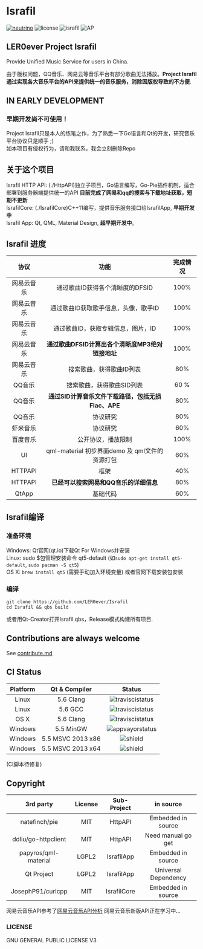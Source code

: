 # Israfil
[![neutrino](https://img.shields.io/badge/Coded%20with-Neutrino%20IDE-brightgreen.svg?style=flat-square)](https://github.com/LER0ever/Neutrino)
![license](https://img.shields.io/badge/license-GPL%20V3-yellowgreen.svg?style=flat-square)
![israfil](https://img.shields.io/badge/LER0ever-Project%20Israfil-blue.svg?style=flat-square)
![AP](https://img.shields.io/badge/Angels-Parliament-ff69b4.svg?style=flat-square)

## LER0ever Project Israfil  
Provide Unified Music Service for users in China.  

由于版权问题，QQ音乐、网易云等音乐平台有部分歌曲无法播放。**Project Israfil通过实现各大音乐平台的API来提供统一的音乐服务，消除因版权导致的不方便.**

## IN EARLY DEVELOPMENT  
### 早期开发尚不可使用！
Project Israfil只是本人的练笔之作，为了熟悉一下Go语言和Qt的开发，研究音乐平台协议只是顺手 ;)  
如本项目有侵权行为，请和我联系，我会立刻删除Repo  

## 关于这个项目
Israfil HTTP API: (./HttpAPI)独立子项目，Go语言编写，Go-Pie插件机制，适合部署到服务器端提供统一的API **目前完成了网易和qq的搜索与下载地址获取，短期不更新**  
IsrafilCore: (./IsrafilCore)C++11编写，提供音乐服务接口给IsrafilApp, **早期开发中**  
Israfil App: Qt, QML, Material Design, **超早期开发中**。  

## Israfil 进度  
| 协议       | 功能                                               | 完成情况 |
| :---:      | :---:                                              | :---:    |
| 网易云音乐 | 通过歌曲ID获得各个清晰度的DFSID                    | 100%     |
| 网易云音乐 | 通过歌曲ID获取歌手信息，头像，歌手ID               | 100%     |
| 网易云音乐 | 通过歌曲ID，获取专辑信息，图片，ID                 | 100%     |
| 网易云音乐 | **通过歌曲DFSID计算出各个清晰度MP3绝对链接地址**   | 100%     |
| 网易云音乐 | 搜索歌曲，获得歌曲ID列表                           | 80%      |
| QQ音乐     | 搜索歌曲，获得歌曲SID列表                          | 60 %     |
| QQ音乐     | **通过SID计算音乐文件下载路径，包括无损Flac、APE** | 80%      |
| QQ音乐     | 协议研究                                           | 80%      |
| 虾米音乐   | 协议研究                                           | 60%      |
| 百度音乐   | 公开协议，播放限制                                 | 100%     |
| UI         | qml-material 初步界面demo 及 qml文件的资源打包     | 60%      |
| HTTPAPI    | 框架                                               | 40%      |
| HTTPAPI    | **已经可以搜索网易和QQ音乐的详细信息**             | 80%      |
| QtApp      | 基础代码                                           | 60%      |


## Israfil编译
### 准备环境
Windows: Qt官网(qt.io)下载Qt For Windows并安装  
Linux: sudo $包管理安装命令 qt5-default (如```sudo apt-get install qt5-default```, ```sudo pacman -S qt5```)  
OS X: ```brew install qt5``` (需要手动加入环境变量) 或者官网下载安装包安装  
### 编译
```
git clone https://github.com/LER0ever/Israfil
cd Israfil && qbs build
```
或者用Qt-Creator打开Israfil.qbs，Release模式构建所有项目.  

## Contributions are always welcome
See [contribute.md](https://github.com/LER0ever/Israfil/blob/develop/doc/contribute.md)

## CI Status  
| Platform | Qt & Compiler     | Status                                                                                        |
| :---:    | :---:             | :---:                                                                                         |
| Linux    | 5.6 Clang         | ![traviscistatus](https://api.travis-ci.org/LER0ever/Israfil.svg)                             |
| Linux    | 5.6 GCC           | ![traviscistatus](https://api.travis-ci.org/LER0ever/Israfil.svg)                             |
| OS X     | 5.6 Clang         | ![traviscistatus](https://api.travis-ci.org/LER0ever/Israfil.svg)                             |
| Windows  | 5.5 MinGW         | ![appvayorstatus](https://img.shields.io/badge/build-unknown-lightgrey.svg?style=flat-square) |
| Windows  | 5.5 MSVC 2013 x86 | ![shield](https://img.shields.io/badge/build-unknown-lightgrey.svg?style=flat-square)         |
| Windows  | 5.5 MSVC 2013 x64 | ![shield](https://img.shields.io/badge/build-unknown-lightgrey.svg?style=flat-square)         |
(CI脚本待修复)  

## Copyright
| 3rd party              | License | Sub-Project | in source            |
| :---:                  | :---:   | :---:       | :---:                |
| natefinch/pie          | MIT     | HttpAPI     | Embedded in source   |
| ddliu/go-httpclient    | MIT     | HttpAPI     | Need manual go get   |
| papyros/qml-material   | LGPL2   | IsrafilApp  | Embedded in source   |
| Qt Project             | LGPL2   | IsrafilApp  | Universal Dependency |
| JosephP91/curlcpp | MIT | IsrafilCore  | Embedded in source   |

网易云音乐API参考了[网易云音乐API分析](https://github.com/yanunon/NeteaseCloudMusic/wiki/%E7%BD%91%E6%98%93%E4%BA%91%E9%9F%B3%E4%B9%90API%E5%88%86%E6%9E%90)
网易云音乐新版API正在学习中...  

### LICENSE
GNU GENERAL PUBLIC LICENSE V3
